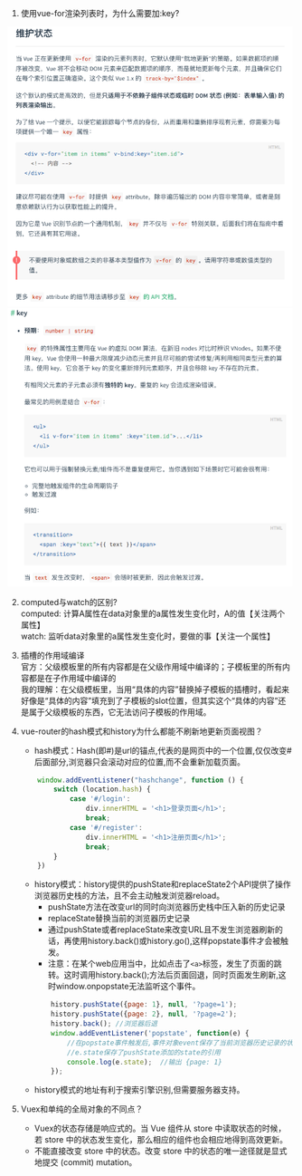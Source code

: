 1. 使用vue-for渲染列表时，为什么需要加:key?  
<img src="knowledgePic/1.png"/>
<img src="knowledgePic/2.png"/>  

2. computed与watch的区别?  
computed: 计算A属性在data对象里的a属性发生变化时，A的值【关注两个属性】  
watch: 监听data对象里的a属性发生变化时，要做的事【关注一个属性】

3. 插槽的作用域编译  
官方：父级模板里的所有内容都是在父级作用域中编译的；子模板里的所有内容都是在子作用域中编译的  
我的理解：在父级模板里，当用“具体的内容”替换掉子模板的插槽时，看起来好像是“具体的内容”填充到了子模板的slot位置，但其实这个“具体的内容”还是属于父级模板的东西，它无法访问子模板的作用域。  

4. vue-router的hash模式和history为什么都能不刷新地更新页面视图？  
    - hash模式：Hash(即#)是url的锚点,代表的是网页中的一个位置,仅仅改变#后面部分,浏览器只会滚动对应的位置,而不会重新加载页面。  
    ```javascript
        window.addEventListener("hashchange", function () {
            switch (location.hash) {
                case '#/login':
                    div.innerHTML = '<h1>登录页面</h1>';
                    break;
                case '#/register':
                    div.innerHTML = '<h1>注册页面</h1>';
                    break;
            }
        })
    ```
    - history模式：history提供的pushState和replaceState2个API提供了操作浏览器历史栈的方法，且不会主动触发浏览器reload。
        - pushState方法在改变url的同时向浏览器历史栈中压入新的历史记录
        - replaceState替换当前的浏览器历史记录
        - 通过pushState或者replaceState来改变URL且不发生浏览器刷新的话，再使用history.back()或history.go(),这样popstate事件才会被触发。
        - 注意：在某个web应用当中，比如点击了`<a>`标签，发生了页面的跳转。这时调用history.back();方法后页面回退，同时页面发生刷新,这时window.onpopstate无法监听这个事件。
        ```javascript
            history.pushState({page: 1}, null, '?page=1');
            history.pushState({page: 2}, null, '?page=2');
            history.back(); //浏览器后退
            window.addEventListener('popstate', function(e) {
                //在popstate事件触发后,事件对象event保存了当前浏览器历史记录的状态.
                //e.state保存了pushState添加的state的引用
                console.log(e.state);  //输出 {page: 1}
            });
        ```
    - history模式的地址有利于搜索引擎识别,但需要服务器支持。
    
5. Vuex和单纯的全局对象的不同点？
    - Vuex的状态存储是响应式的。当 Vue 组件从 store 中读取状态的时候，若 store 中的状态发生变化，那么相应的组件也会相应地得到高效更新。
    - 不能直接改变 store 中的状态。改变 store 中的状态的唯一途径就是显式地提交 (commit) mutation。
